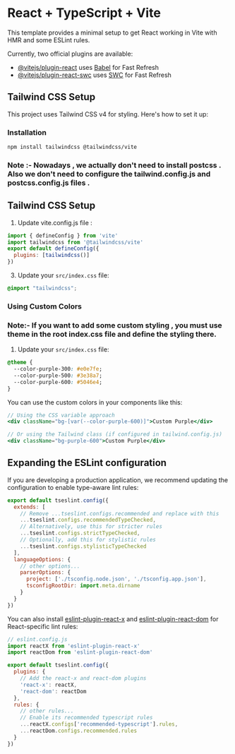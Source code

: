 # React + TypeScript + Vite

This template provides a minimal setup to get React working in Vite with HMR and some ESLint rules.

Currently, two official plugins are available:

- [@vitejs/plugin-react](https://github.com/vitejs/vite-plugin-react/blob/main/packages/plugin-react/README.md) uses [Babel](https://babeljs.io/) for Fast Refresh
- [@vitejs/plugin-react-swc](https://github.com/vitejs/vite-plugin-react-swc) uses [SWC](https://swc.rs/) for Fast Refresh

## Tailwind CSS Setup

This project uses Tailwind CSS v4 for styling. Here's how to set it up:

### Installation

```bash
npm install tailwindcss @tailwindcss/vite
```

### Note :- Nowadays , we actually don't need to install postcss . Also we don't need to configure the tailwind.config.js and postcss.config.js files .

## Tailwind CSS Setup

1. Update vite.config.js file :

```js
import { defineConfig } from 'vite'
import tailwindcss from '@tailwindcss/vite'
export default defineConfig({
  plugins: [tailwindcss()]
})
```

3. Update your `src/index.css` file:

```css
@import "tailwindcss";
```

### Using Custom Colors

### Note:- If you want to add some custom styling , you must use theme in the root index.css file and define the styling there.

1. Update your `src/index.css` file:

```css
@theme {
  --color-purple-300: #e0e7fe;
  --color-purple-500: #3e38a7;
  --color-purple-600: #5046e4;
}
```

You can use the custom colors in your components like this:

```jsx
// Using the CSS variable approach
<div className="bg-[var(--color-purple-600)]">Custom Purple</div>

// Or using the Tailwind class (if configured in tailwind.config.js)
<div className="bg-purple-600">Custom Purple</div>
```

## Expanding the ESLint configuration

If you are developing a production application, we recommend updating the configuration to enable type-aware lint rules:

```js
export default tseslint.config({
  extends: [
    // Remove ...tseslint.configs.recommended and replace with this
    ...tseslint.configs.recommendedTypeChecked,
    // Alternatively, use this for stricter rules
    ...tseslint.configs.strictTypeChecked,
    // Optionally, add this for stylistic rules
    ...tseslint.configs.stylisticTypeChecked
  ],
  languageOptions: {
    // other options...
    parserOptions: {
      project: ['./tsconfig.node.json', './tsconfig.app.json'],
      tsconfigRootDir: import.meta.dirname
    }
  }
})
```

You can also install [eslint-plugin-react-x](https://github.com/Rel1cx/eslint-react/tree/main/packages/plugins/eslint-plugin-react-x) and [eslint-plugin-react-dom](https://github.com/Rel1cx/eslint-react/tree/main/packages/plugins/eslint-plugin-react-dom) for React-specific lint rules:

```js
// eslint.config.js
import reactX from 'eslint-plugin-react-x'
import reactDom from 'eslint-plugin-react-dom'

export default tseslint.config({
  plugins: {
    // Add the react-x and react-dom plugins
    'react-x': reactX,
    'react-dom': reactDom
  },
  rules: {
    // other rules...
    // Enable its recommended typescript rules
    ...reactX.configs['recommended-typescript'].rules,
    ...reactDom.configs.recommended.rules
  }
})
```
